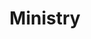 ---
title: "Ministry"
summary: "Ministry is the brainchild of . Beginning in 1981, playing synth-pop with a strong disco influence, they released their first 12\" on , before being signed to and releasing their debut \",\" in 1983. After a falling out with the label and the direction of the project, Jourgensen returned to to release a series of 12\" Singles, including \",\" which became an instant club favorite and would go on to become one of the band's most popular songs. Jourgensen then signed to / in 1985. Ministry's second album \",\" was produced by , and had a more menacing sound reflecting Jourgensen's interest in the international EBM scene of the time. Ministry's third album, \",\" , was both a natural evolution of their aesthetic and a sharp break with previous pop tendencies and, with the arrival of and other new members, Ministry's sound developed into a crossover between EBM, industrial, and heavy metal. Their experimentation with heavy metal was then continued with the following \",\" , where the guitar began to take on much more importance to their sound. Ministry's breakthrough album, \",\" , was a very dark, powerful, and violent album, that saw the band moving further into thrash metal while still retaining elements of industrial music and noise. The following records \",\" , and \",\" , showcased a much more straightforward heavy metal sound, to lower sales than previous records. The band released their first best of collection entitled \",\" , and were then dropped by . In 2003, the band then moved to and released \",\". left the band in January 2004, leaving Jourgensen to put together a new line-up for \".\" After the 2004 \"Evil Doer Tour,\" there was yet another change in personnel with founder on guitar and on bass. In May, 2006, Ministry released \",\" which was quickly followed by what was announced as their final album, \",\" in 2007, and a collection of covers entitled \",\" in 2008. Despite Jourgensen's claim that the band was over, 2010 saw another collection, mixing covers and remixes, entitled \".\" Following a serious illness, decided to re-start the band with and two new Ministry albums followed, \",\" in 2012 and \",\" in 2013. Scaccia's death in 2012 had apparently brought a final, definite end to the band with the 2013 album, until early 2017 when Jourgensen began working on a new album, tentatively titled \"AmeriKKKant.\""
image: "ministry.jpg"
---